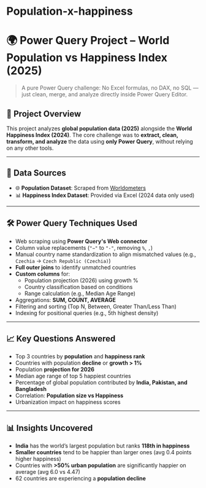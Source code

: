 # Population-x-happiness

# 🌍 Power Query Project – World Population vs Happiness Index (2025)

> A pure Power Query challenge: No Excel formulas, no DAX, no SQL — just clean, merge, and analyze directly inside Power Query Editor.

## 📌 Project Overview

This project analyzes **global population data (2025)** alongside the **World Happiness Index (2024)**. The core challenge was to **extract, clean, transform, and analyze** the data using **only Power Query**, without relying on any other tools.

---

## 📂 Data Sources

- 🌐 **Population Dataset**: Scraped from [Worldometers](https://www.worldometers.info/world-population/population-by-country/)
- 📊 **Happiness Index Dataset**: Provided via Excel (2024 data only used)

---

## 🛠️ Power Query Techniques Used

- Web scraping using **Power Query's Web connector**
- Column value replacements (`"−"` to `"-"`, removing `%`, `,`)
- Manual country name standardization to align mismatched values (e.g., `Czechia` → `Czech Republic (Czechia)`)
- **Full outer joins** to identify unmatched countries
- **Custom columns** for:
  - Population projection (2026) using growth %
  - Country classification based on conditions
  - Range calculation (e.g., Median Age Range)
- Aggregations: **SUM, COUNT, AVERAGE**
- Filtering and sorting (Top N, Between, Greater Than/Less Than)
- Indexing for positional queries (e.g., 5th highest density)

---

## 📈 Key Questions Answered

- Top 3 countries by **population** and **happiness rank**
- Countries with population **decline** or **growth > 1%**
- Population **projection for 2026**
- Median age range of top 5 happiest countries
- Percentage of global population contributed by **India, Pakistan, and Bangladesh**
- Correlation: **Population size vs Happiness**
- Urbanization impact on happiness scores

---

## 📊 Insights Uncovered

- **India** has the world’s largest population but ranks **118th in happiness**
- **Smaller countries** tend to be happier than larger ones (avg 0.4 points higher happiness)
- Countries with **>50% urban population** are significantly happier on average (avg 6.0 vs 4.47)
- 62 countries are experiencing a **population decline**

